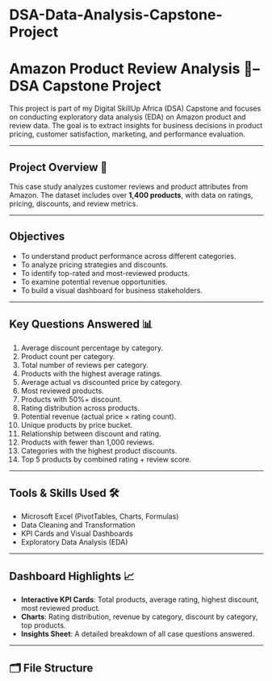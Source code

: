 # DSA-Data-Analysis-Capstone-Project
# Amazon Product Review Analysis 🛒– DSA Capstone Project

This project is part of my Digital SkillUp Africa (DSA) Capstone and focuses on conducting exploratory data analysis (EDA) on Amazon product and review data. The goal is to extract insights for business decisions in product pricing, customer satisfaction, marketing, and performance evaluation.

---

## Project Overview 📁 

This case study analyzes customer reviews and product attributes from Amazon. The dataset includes over **1,400 products**, with data on ratings, pricing, discounts, and review metrics.

---

## Objectives

- To understand product performance across different categories.
- To analyze pricing strategies and discounts.
- To identify top-rated and most-reviewed products.
- To examine potential revenue opportunities.
- To build a visual dashboard for business stakeholders.

---

## Key Questions Answered 📊

1. Average discount percentage by category.
2. Product count per category.
3. Total number of reviews per category.
4. Products with the highest average ratings.
5. Average actual vs discounted price by category.
6. Most reviewed products.
7. Products with 50%+ discount.
8. Rating distribution across products.
9. Potential revenue (actual price × rating count).
10. Unique products by price bucket.
11. Relationship between discount and rating.
12. Products with fewer than 1,000 reviews.
13. Categories with the highest product discounts.
14. Top 5 products by combined rating + review score.

---

## Tools & Skills Used 🛠

- Microsoft Excel (PivotTables, Charts, Formulas)
- Data Cleaning and Transformation
- KPI Cards and Visual Dashboards
- Exploratory Data Analysis (EDA)

---

## Dashboard Highlights 📈

- **Interactive KPI Cards**: Total products, average rating, highest discount, most reviewed product.
- **Charts**: Rating distribution, revenue by category, discount by category, top products.
- **Insights Sheet**: A detailed breakdown of all case questions answered.

---

## 🗂 File Structure

